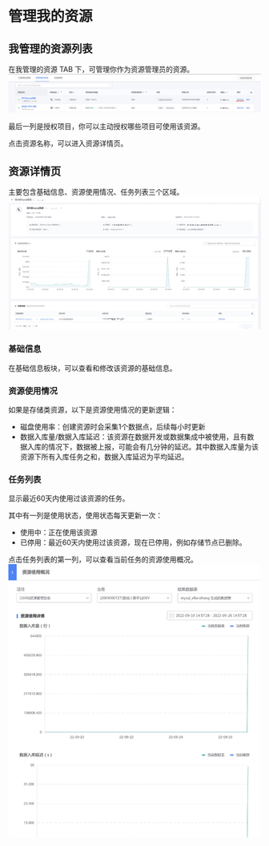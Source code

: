 # 管理我的资源

## 我管理的资源列表
在我管理的资源 TAB 下，可管理你作为资源管理员的资源。
![](media/16641744310179.jpg)

最后一列是授权项目，你可以主动授权哪些项目可使用该资源。

点击资源名称，可以进入资源详情页。

## 资源详情页
主要包含基础信息、资源使用情况、任务列表三个区域。
![](media/16641819336177.jpg)

### 基础信息
在基础信息板块，可以查看和修改该资源的基础信息。

### 资源使用情况
如果是存储类资源，以下是资源使用情况的更新逻辑：
- 磁盘使用率：创建资源时会采集1个数据点，后续每小时更新 
- 数据入库量/数据入库延迟：该资源在数据开发或数据集成中被使用，且有数据入库的情况下，数据被上报，可能会有几分钟的延迟。其中数据入库量为该资源下所有入库任务之和，数据入库延迟为平均延迟。

### 任务列表
显示最近60天内使用过该资源的任务。

其中有一列是使用状态，使用状态每天更新一次：
- 使用中：正在使用该资源
- 已停用：最近60天内使用过该资源，现在已停用，例如存储节点已删除。

点击任务列表的第一列，可以查看当前任务的资源使用概况。
![](media/16641754975835.jpg)

